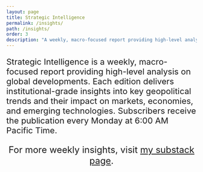 ```yaml
---
layout: page
title: Strategic Intelligence
permalink: /insights/
path: /insights/
order: 3
description: "A weekly, macro-focused report providing high-level analysis on global developments."
---
```


<p class="mt-5 mb-5 slide-in" style="font-size: 22px;">
  Strategic Intelligence is a weekly, macro-focused report providing high-level analysis on global developments. Each edition delivers institutional-grade insights into key geopolitical trends and their impact on markets, economies, and emerging technologies. Subscribers receive the publication every Monday at 6:00 AM Pacific Time. 
</p>

<div id="substack-feed-embed" class="slide-in"></div>


<p class="mt-5 slide-in-slower" style="font-size: 24px; text-align: center;">
For more weekly insights, visit <a target="_blank" href="https://pantheoninsights.substack.com">my substack page</a>.
</p>

<script>
  window.SubstackFeedWidget = {
    substackUrl: "pantheoninsights.substack.com",
    posts: 6,
    layout: "right",
  };
</script>
<script src="https://substackapi.com/embeds/feed.js" async></script>
